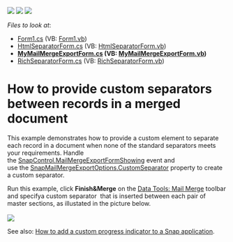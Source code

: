 <!-- default badges list -->
![](https://img.shields.io/endpoint?url=https://codecentral.devexpress.com/api/v1/VersionRange/128608789/13.2.10%2B)
[![](https://img.shields.io/badge/Open_in_DevExpress_Support_Center-FF7200?style=flat-square&logo=DevExpress&logoColor=white)](https://supportcenter.devexpress.com/ticket/details/E5073)
[![](https://img.shields.io/badge/📖_How_to_use_DevExpress_Examples-e9f6fc?style=flat-square)](https://docs.devexpress.com/GeneralInformation/403183)
<!-- default badges end -->
<!-- default file list -->
*Files to look at*:

* [Form1.cs](./CS/CustomSeparator/Form1.cs) (VB: [Form1.vb](./VB/CustomSeparator/Form1.vb))
* [HtmlSeparatorForm.cs](./CS/CustomSeparator/HtmlSeparatorForm.cs) (VB: [HtmlSeparatorForm.vb](./VB/CustomSeparator/HtmlSeparatorForm.vb))
* **[MyMailMergeExportForm.cs](./CS/CustomSeparator/MyMailMergeExportForm.cs) (VB: [MyMailMergeExportForm.vb](./VB/CustomSeparator/MyMailMergeExportForm.vb))**
* [RichSeparatorForm.cs](./CS/CustomSeparator/RichSeparatorForm.cs) (VB: [RichSeparatorForm.vb](./VB/CustomSeparator/RichSeparatorForm.vb))
<!-- default file list end -->
# How to provide custom separators between records in a merged document


<p>This example demonstrates how to provide a custom element to separate each record in a document when none of the standard separators meets your requirements. Handle the <a href="http://help.devexpress.com/#WindowsForms/DevExpressSnapSnapControl_MailMergeExportFormShowingtopic">SnapControl.MailMergeExportFormShowing</a> event and use the <a href="http://help.devexpress.com/#WindowsForms/DevExpressSnapCoreOptionsSnapMailMergeExportOptions_CustomSeparatortopic">SnapMailMergeExportOptions.CustomSeparator</a> property to create a custom separator.</p>
<p>Run this example, click <strong>Finish&Merge</strong> on the <a href="http://documentation.devexpress.com/#WindowsForms/CustomDocument16496"><u>Data Tools: Mail Merge</u></a> toolbar and specifya custom separator  that is inserted between each pair of master sections, as illustated in the picture below.<br><br><img src="https://raw.githubusercontent.com/DevExpress-Examples/how-to-provide-custom-separators-between-records-in-a-merged-document-e5073/13.2.10+/media/499d75dc-4cf6-11e6-80bf-00155d62480c.png"></p>
<p>See also: <a href="https://www.devexpress.com/Support/Center/p/E5074">How to add a custom progress indicator to a Snap application</a>.</p>

<br/>


